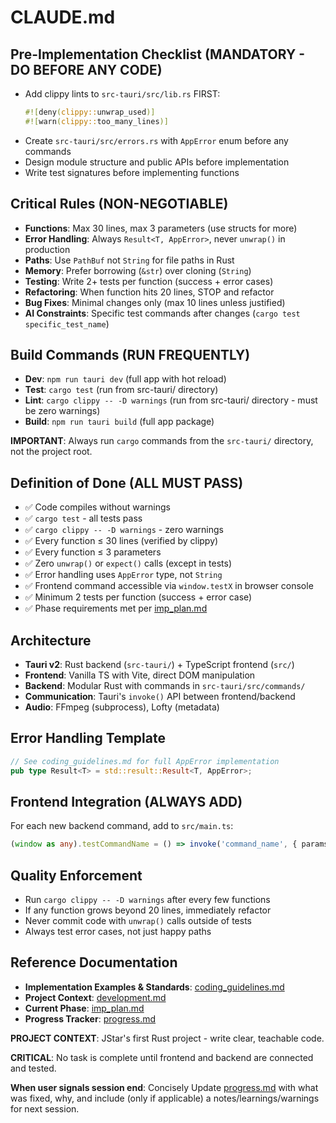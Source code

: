 # CLAUDE.md

## Pre-Implementation Checklist (MANDATORY - DO BEFORE ANY CODE)
- Add clippy lints to `src-tauri/src/lib.rs` FIRST:
  ```rust
  #![deny(clippy::unwrap_used)]
  #![warn(clippy::too_many_lines)]
  ```
- Create `src-tauri/src/errors.rs` with `AppError` enum before any commands
- Design module structure and public APIs before implementation
- Write test signatures before implementing functions

## Critical Rules (NON-NEGOTIABLE)
- **Functions**: Max 30 lines, max 3 parameters (use structs for more)
- **Error Handling**: Always `Result<T, AppError>`, never `unwrap()` in production
- **Paths**: Use `PathBuf` not `String` for file paths in Rust
- **Memory**: Prefer borrowing (`&str`) over cloning (`String`)
- **Testing**: Write 2+ tests per function (success + error cases)
- **Refactoring**: When function hits 20 lines, STOP and refactor
- **Bug Fixes**: Minimal changes only (max 10 lines unless justified)
- **AI Constraints**: Specific test commands after changes (`cargo test specific_test_name`)

## Build Commands (RUN FREQUENTLY)
- **Dev**: `npm run tauri dev` (full app with hot reload)
- **Test**: `cargo test` (run from src-tauri/ directory)
- **Lint**: `cargo clippy -- -D warnings` (run from src-tauri/ directory - must be zero warnings)
- **Build**: `npm run tauri build` (full app package)

**IMPORTANT**: Always run `cargo` commands from the `src-tauri/` directory, not the project root.

## Definition of Done (ALL MUST PASS)
- ✅ Code compiles without warnings
- ✅ `cargo test` - all tests pass
- ✅ `cargo clippy -- -D warnings` - zero warnings
- ✅ Every function ≤ 30 lines (verified by clippy)
- ✅ Every function ≤ 3 parameters
- ✅ Zero `unwrap()` or `expect()` calls (except in tests)
- ✅ Error handling uses `AppError` type, not `String`
- ✅ Frontend command accessible via `window.testX` in browser console
- ✅ Minimum 2 tests per function (success + error case)
- ✅ Phase requirements met per [imp_plan.md](docs/planning/imp_plan.md)

## Architecture
- **Tauri v2**: Rust backend (`src-tauri/`) + TypeScript frontend (`src/`)
- **Frontend**: Vanilla TS with Vite, direct DOM manipulation
- **Backend**: Modular Rust with commands in `src-tauri/src/commands/`
- **Communication**: Tauri's `invoke()` API between frontend/backend
- **Audio**: FFmpeg (subprocess), Lofty (metadata)

## Error Handling Template
```rust
// See coding_guidelines.md for full AppError implementation
pub type Result<T> = std::result::Result<T, AppError>;
```

## Frontend Integration (ALWAYS ADD)
For each new backend command, add to `src/main.ts`:
```typescript
(window as any).testCommandName = () => invoke('command_name', { params });
```

## Quality Enforcement
- Run `cargo clippy -- -D warnings` after every few functions
- If any function grows beyond 20 lines, immediately refactor
- Never commit code with `unwrap()` calls outside of tests
- Always test error cases, not just happy paths

## Reference Documentation
- **Implementation Examples & Standards**: [coding_guidelines.md](docs/specs/coding_guidelines.md)
- **Project Context**: [development.md](docs/specs/development.md)
- **Current Phase**: [imp_plan.md](docs/planning/imp_plan.md)
- **Progress Tracker**: [progress.md](docs/planning/progress.md)

**PROJECT CONTEXT**: JStar's first Rust project - write clear, teachable code.

**CRITICAL**: No task is complete until frontend and backend are connected and tested.

**When user signals session end**: Concisely Update [progress.md](docs/planning/progress.md) with what was fixed, why, and include (only if applicable) a notes/learnings/warnings for next session.
